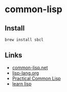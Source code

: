 # common-lisp


## Install
```
brew install sbcl
```

## Links
* [common-lisp.net](https://common-lisp.net/)
* [lisp-lang.org](https://lisp-lang.org/)
* [Practical Common Lisp](http://www.gigamonkeys.com/book/)
* [learn lisp](https://www.tutorialspoint.com/lisp/index.htm)

